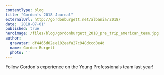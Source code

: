 ```yaml
---
contentType: blog
title: "Gordon's 2018 Journal"
externalUrl: http://gordonburgett.net/albania/2018/
date: '2018-07-01'
published: true
heroimage: /files/blog/gordonburgett_2018_pre_trip_american_team.jpg
author:
  gravatar: df4465d02ee102eafa27c948dccd8e4d
  name: Gordon Burgett
  photo: ''
---
```


Follow Gordon's experience on the Young Professionals team last year!